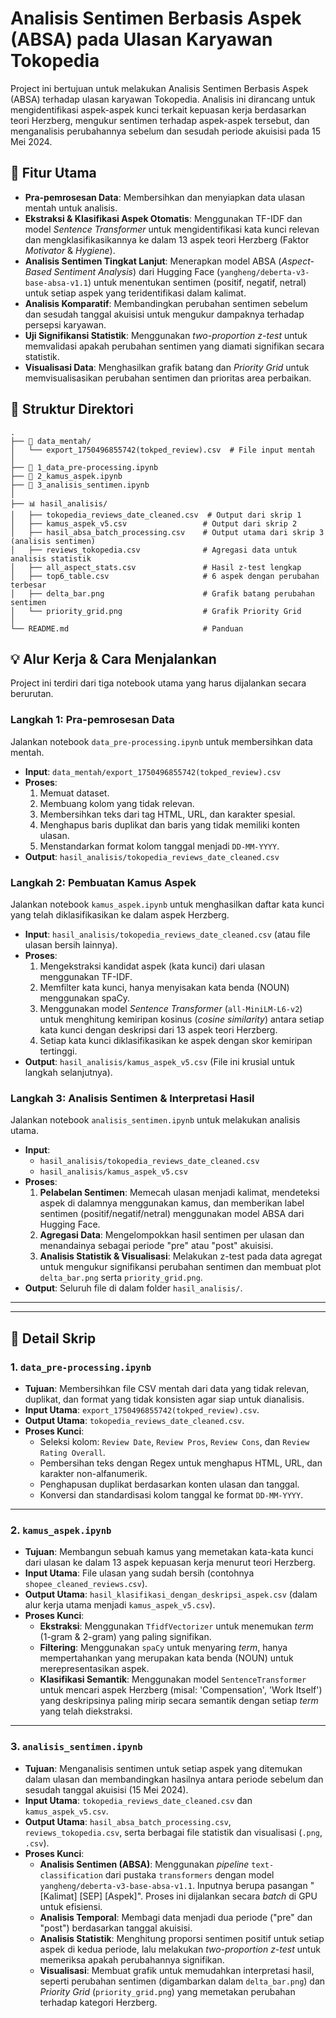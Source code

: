 # Analisis Sentimen Berbasis Aspek (ABSA) pada Ulasan Karyawan Tokopedia

Project ini bertujuan untuk melakukan Analisis Sentimen Berbasis Aspek (ABSA) terhadap ulasan karyawan Tokopedia. Analisis ini dirancang untuk mengidentifikasi aspek-aspek kunci terkait kepuasan kerja berdasarkan teori Herzberg, mengukur sentimen terhadap aspek-aspek tersebut, dan menganalisis perubahannya sebelum dan sesudah periode akuisisi pada 15 Mei 2024.

## 🚀 Fitur Utama

  * **Pra-pemrosesan Data**: Membersihkan dan menyiapkan data ulasan mentah untuk analisis.
  * **Ekstraksi & Klasifikasi Aspek Otomatis**: Menggunakan TF-IDF dan model *Sentence Transformer* untuk mengidentifikasi kata kunci relevan dan mengklasifikasikannya ke dalam 13 aspek teori Herzberg (Faktor *Motivator* & *Hygiene*).
  * **Analisis Sentimen Tingkat Lanjut**: Menerapkan model ABSA (*Aspect-Based Sentiment Analysis*) dari Hugging Face (`yangheng/deberta-v3-base-absa-v1.1`) untuk menentukan sentimen (positif, negatif, netral) untuk setiap aspek yang teridentifikasi dalam kalimat.
  * **Analisis Komparatif**: Membandingkan perubahan sentimen sebelum dan sesudah tanggal akuisisi untuk mengukur dampaknya terhadap persepsi karyawan.
  * **Uji Signifikansi Statistik**: Menggunakan *two-proportion z-test* untuk memvalidasi apakah perubahan sentimen yang diamati signifikan secara statistik.
  * **Visualisasi Data**: Menghasilkan grafik batang dan *Priority Grid* untuk memvisualisasikan perubahan sentimen dan prioritas area perbaikan.

## 📂 Struktur Direktori

```
.
├── 📄 data_mentah/
│   └── export_1750496855742(tokped_review).csv  # File input mentah
│
├── 📓 1_data_pre-processing.ipynb
├── 📓 2_kamus_aspek.ipynb
├── 📓 3_analisis_sentimen.ipynb
│
├── 📊 hasil_analisis/
│   ├── tokopedia_reviews_date_cleaned.csv  # Output dari skrip 1
│   ├── kamus_aspek_v5.csv                 # Output dari skrip 2
│   ├── hasil_absa_batch_processing.csv    # Output utama dari skrip 3 (analisis sentimen)
│   ├── reviews_tokopedia.csv              # Agregasi data untuk analisis statistik
│   ├── all_aspect_stats.csv               # Hasil z-test lengkap
│   ├── top6_table.csv                     # 6 aspek dengan perubahan terbesar
│   ├── delta_bar.png                      # Grafik batang perubahan sentimen
│   └── priority_grid.png                  # Grafik Priority Grid
│
└── README.md                              # Panduan
```

## 💡 Alur Kerja & Cara Menjalankan

Project ini terdiri dari tiga notebook utama yang harus dijalankan secara berurutan.

### Langkah 1: Pra-pemrosesan Data

Jalankan notebook `data_pre-processing.ipynb` untuk membersihkan data mentah.

  * **Input**: `data_mentah/export_1750496855742(tokped_review).csv`
  * **Proses**:
    1.  Memuat dataset.
    2.  Membuang kolom yang tidak relevan.
    3.  Membersihkan teks dari tag HTML, URL, dan karakter spesial.
    4.  Menghapus baris duplikat dan baris yang tidak memiliki konten ulasan.
    5.  Menstandarkan format kolom tanggal menjadi `DD-MM-YYYY`.
  * **Output**: `hasil_analisis/tokopedia_reviews_date_cleaned.csv`

### Langkah 2: Pembuatan Kamus Aspek

Jalankan notebook `kamus_aspek.ipynb` untuk menghasilkan daftar kata kunci yang telah diklasifikasikan ke dalam aspek Herzberg.

  * **Input**: `hasil_analisis/tokopedia_reviews_date_cleaned.csv` (atau file ulasan bersih lainnya).
  * **Proses**:
    1.  Mengekstraksi kandidat aspek (kata kunci) dari ulasan menggunakan TF-IDF.
    2.  Memfilter kata kunci, hanya menyisakan kata benda (NOUN) menggunakan spaCy.
    3.  Menggunakan model *Sentence Transformer* (`all-MiniLM-L6-v2`) untuk menghitung kemiripan kosinus (*cosine similarity*) antara setiap kata kunci dengan deskripsi dari 13 aspek teori Herzberg.
    4.  Setiap kata kunci diklasifikasikan ke aspek dengan skor kemiripan tertinggi.
  * **Output**: `hasil_analisis/kamus_aspek_v5.csv` (File ini krusial untuk langkah selanjutnya).

### Langkah 3: Analisis Sentimen & Interpretasi Hasil

Jalankan notebook `analisis_sentimen.ipynb` untuk melakukan analisis utama.

  * **Input**:
      * `hasil_analisis/tokopedia_reviews_date_cleaned.csv`
      * `hasil_analisis/kamus_aspek_v5.csv`
  * **Proses**:
    1.  **Pelabelan Sentimen**: Memecah ulasan menjadi kalimat, mendeteksi aspek di dalamnya menggunakan kamus, dan memberikan label sentimen (positif/negatif/netral) menggunakan model ABSA dari Hugging Face.
    2.  **Agregasi Data**: Mengelompokkan hasil sentimen per ulasan dan menandainya sebagai periode "pre" atau "post" akuisisi.
    3.  **Analisis Statistik & Visualisasi**: Melakukan z-test pada data agregat untuk mengukur signifikansi perubahan sentimen dan membuat plot `delta_bar.png` serta `priority_grid.png`.
  * **Output**: Seluruh file di dalam folder `hasil_analisis/`.

-----

---

## 📜 Detail Skrip

### 1. `data_pre-processing.ipynb`

* **Tujuan**: Membersihkan file CSV mentah dari data yang tidak relevan, duplikat, dan format yang tidak konsisten agar siap untuk dianalisis.
* **Input Utama**: `export_1750496855742(tokped_review).csv`.
* **Output Utama**: `tokopedia_reviews_date_cleaned.csv`.
* **Proses Kunci**:
    * Seleksi kolom: `Review Date`, `Review Pros`, `Review Cons`, dan `Review Rating Overall`.
    * Pembersihan teks dengan Regex untuk menghapus HTML, URL, dan karakter non-alfanumerik.
    * Penghapusan duplikat berdasarkan konten ulasan dan tanggal.
    * Konversi dan standardisasi kolom tanggal ke format `DD-MM-YYYY`.

---

### 2. `kamus_aspek.ipynb`

* **Tujuan**: Membangun sebuah kamus yang memetakan kata-kata kunci dari ulasan ke dalam 13 aspek kepuasan kerja menurut teori Herzberg.
* **Input Utama**: File ulasan yang sudah bersih (contohnya `shopee_cleaned_reviews.csv`).
* **Output Utama**: `hasil_klasifikasi_dengan_deskripsi_aspek.csv` (dalam alur kerja utama menjadi `kamus_aspek_v5.csv`).
* **Proses Kunci**:
    * **Ekstraksi**: Menggunakan `TfidfVectorizer` untuk menemukan *term* (1-gram & 2-gram) yang paling signifikan.
    * **Filtering**: Menggunakan `spaCy` untuk menyaring *term*, hanya mempertahankan yang merupakan kata benda (NOUN) untuk merepresentasikan aspek.
    * **Klasifikasi Semantik**: Menggunakan model `SentenceTransformer` untuk mencari aspek Herzberg (misal: 'Compensation', 'Work Itself') yang deskripsinya paling mirip secara semantik dengan setiap *term* yang telah diekstraksi.

---

### 3. `analisis_sentimen.ipynb`

* **Tujuan**: Menganalisis sentimen untuk setiap aspek yang ditemukan dalam ulasan dan membandingkan hasilnya antara periode sebelum dan sesudah tanggal akuisisi (15 Mei 2024).
* **Input Utama**: `tokopedia_reviews_date_cleaned.csv` dan `kamus_aspek_v5.csv`.
* **Output Utama**: `hasil_absa_batch_processing.csv`, `reviews_tokopedia.csv`, serta berbagai file statistik dan visualisasi (`.png`, `.csv`).
* **Proses Kunci**:
    * **Analisis Sentimen (ABSA)**: Menggunakan *pipeline* `text-classification` dari pustaka `transformers` dengan model `yangheng/deberta-v3-base-absa-v1.1`. Inputnya berupa pasangan "[Kalimat] [SEP] [Aspek]". Proses ini dijalankan secara *batch* di GPU untuk efisiensi.
    * **Analisis Temporal**: Membagi data menjadi dua periode ("pre" dan "post") berdasarkan tanggal akuisisi.
    * **Analisis Statistik**: Menghitung proporsi sentimen positif untuk setiap aspek di kedua periode, lalu melakukan *two-proportion z-test* untuk memeriksa apakah perubahannya signifikan.
    * **Visualisasi**: Membuat grafik untuk memudahkan interpretasi hasil, seperti perubahan sentimen (digambarkan dalam `delta_bar.png`) dan *Priority Grid* (`priority_grid.png`) yang memetakan perubahan terhadap kategori Herzberg.
